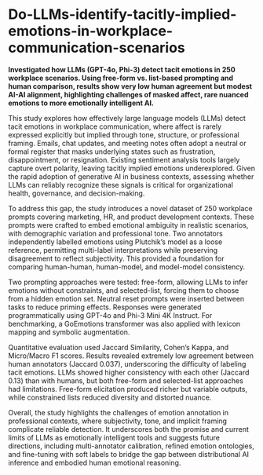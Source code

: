 # Do-LLMs-identify-tacitly-implied-emotions-in-workplace-communication-scenarios
**Investigated how LLMs (GPT-4o, Phi-3) detect tacit emotions in 250 workplace scenarios. Using free-form vs. list-based prompting and human comparison, results show very low human agreement but modest AI-AI alignment, highlighting challenges of masked affect, rare nuanced emotions to more emotionally intelligent AI.**

This study explores how effectively large language models (LLMs) detect tacit emotions in workplace communication, where affect is rarely expressed explicitly but implied through tone, structure, or professional framing. Emails, chat updates, and meeting notes often adopt a neutral or formal register that masks underlying states such as frustration, disappointment, or resignation. Existing sentiment analysis tools largely capture overt polarity, leaving tacitly implied emotions underexplored. Given the rapid adoption of generative AI in business contexts, assessing whether LLMs can reliably recognize these signals is critical for organizational health, governance, and decision-making.

To address this gap, the study introduces a novel dataset of 250 workplace prompts covering marketing, HR, and product development contexts. These prompts were crafted to embed emotional ambiguity in realistic scenarios, with demographic variation and professional tone. Two annotators independently labelled emotions using Plutchik’s model as a loose reference, permitting multi-label interpretations while preserving disagreement to reflect subjectivity. This provided a foundation for comparing human-human, human-model, and model-model consistency.

Two prompting approaches were tested: free-form, allowing LLMs to infer emotions without constraints, and selected-list, forcing them to choose from a hidden emotion set. Neutral reset prompts were inserted between tasks to reduce priming effects. Responses were generated programmatically using GPT-4o and Phi-3 Mini 4K Instruct. For benchmarking, a GoEmotions transformer was also applied with lexicon mapping and symbolic augmentation.

Quantitative evaluation used Jaccard Similarity, Cohen’s Kappa, and Micro/Macro F1 scores. Results revealed extremely low agreement between human annotators (Jaccard 0.037), underscoring the difficulty of labeling tacit emotions. LLMs showed higher consistency with each other (Jaccard 0.13) than with humans, but both free-form and selected-list approaches had limitations. Free-form elicitation produced richer but variable outputs, while constrained lists reduced diversity and distorted nuance.

Overall, the study highlights the challenges of emotion annotation in professional contexts, where subjectivity, tone, and implicit framing complicate reliable detection. It underscores both the promise and current limits of LLMs as emotionally intelligent tools and suggests future directions, including multi-annotator calibration, refined emotion ontologies, and fine-tuning with soft labels to bridge the gap between distributional AI inference and embodied human emotional reasoning.
